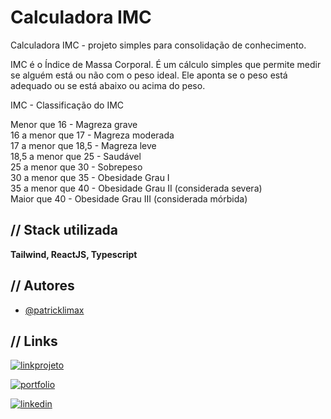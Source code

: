 
# Calculadora IMC

Calculadora IMC - projeto simples para consolidação de conhecimento.

IMC é o Índice de Massa Corporal. É um cálculo simples que permite medir se alguém está ou não com o peso ideal. Ele aponta se o peso está adequado ou se está abaixo ou acima do peso.

IMC - Classificação do IMC

Menor que 16 - Magreza grave <br/>
16 a menor que 17 - Magreza moderada <br/>
17 a menor que 18,5 - Magreza leve <br/>
18,5 a menor que 25 - Saudável <br/>
25 a menor que 30 - Sobrepeso <br/>
30 a menor que 35 - Obesidade Grau I <br/>
35 a menor que 40 - Obesidade Grau II (considerada severa) <br/>
Maior que 40 - Obesidade Grau III (considerada mórbida) <br/>


## // Stack utilizada

**Tailwind, ReactJS, Typescript**


## // Autores

- [@patricklimax](https://www.github.com/patricklimax)


## // Links

[![linkprojeto](https://img.shields.io/badge/veja_o_projeto-green?style=for-the-badge&logo=ko-fi&logoColor=green&labelColor=white)](https://linkptojeto.com/)

[![portfolio](https://img.shields.io/badge/my_portfolio-000?style=for-the-badge&logo=prefect&logoColor=000&labelColor=white)](https://azweb.vercel.app/)

[![linkedin](https://img.shields.io/badge/conect_linkedin-0A66C2?style=for-the-badge&logo=linkedin&logoColor=blue&labelColor=white)](https://www.linkedin.com/in/patricklimax/)

